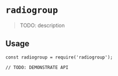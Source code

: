 # `radiogroup`

> TODO: description

## Usage

```
const radiogroup = require('radiogroup');

// TODO: DEMONSTRATE API
```
